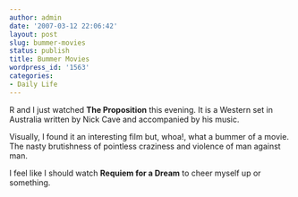 ```yaml
---
author: admin
date: '2007-03-12 22:06:42'
layout: post
slug: bummer-movies
status: publish
title: Bummer Movies
wordpress_id: '1563'
categories:
- Daily Life
---
```

R and I just watched <strong>The Proposition</strong> this evening. It is a Western set in Australia written by Nick Cave and accompanied by his music.

Visually, I found it an interesting film but, whoa!, what a bummer of a movie. The nasty brutishness of pointless craziness and violence of man against man.

I feel like I should watch <strong>Requiem for a Dream</strong> to cheer myself up or something.

